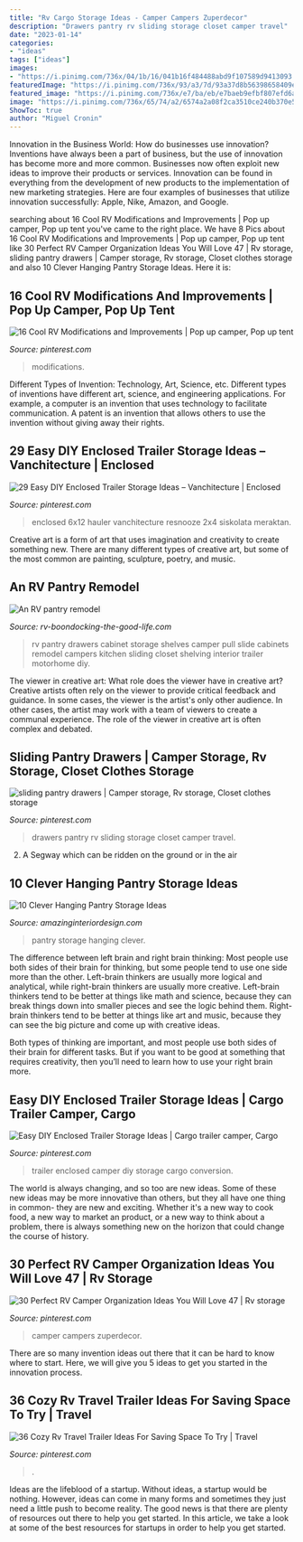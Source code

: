 ```yaml
---
title: "Rv Cargo Storage Ideas - Camper Campers Zuperdecor"
description: "Drawers pantry rv sliding storage closet camper travel"
date: "2023-01-14"
categories:
- "ideas"
tags: ["ideas"]
images:
- "https://i.pinimg.com/736x/04/1b/16/041b16f484488abd9f107589d9413093.jpg"
featuredImage: "https://i.pinimg.com/736x/93/a3/7d/93a37d8b56398658409eb1b73d1436ec--pantries-drawers.jpg"
featured_image: "https://i.pinimg.com/736x/e7/ba/eb/e7baeb9efbf807efd6ad602bb3cddb26.jpg"
image: "https://i.pinimg.com/736x/65/74/a2/6574a2a08f2ca3510ce240b370e50047.jpg"
ShowToc: true
author: "Miguel Cronin"
---
```



Innovation in the Business World: How do businesses use innovation?
Inventions have always been a part of business, but the use of innovation has become more and more common. Businesses now often exploit new ideas to improve their products or services. Innovation can be found in everything from the development of new products to the implementation of new marketing strategies. Here are four examples of businesses that utilize innovation successfully: Apple, Nike, Amazon, and Google.

	

		
searching about 16 Cool RV Modifications and Improvements | Pop up camper, Pop up tent you've came to the right place. We have 8 Pics about 16 Cool RV Modifications and Improvements | Pop up camper, Pop up tent like 30 Perfect RV Camper Organization Ideas You Will Love 47 | Rv storage, sliding pantry drawers | Camper storage, Rv storage, Closet clothes storage and also 10 Clever Hanging Pantry Storage Ideas. Here it is:
		
    
## 16 Cool RV Modifications And Improvements | Pop Up Camper, Pop Up Tent

<img loading=lazy src="https://i.pinimg.com/736x/04/1b/16/041b16f484488abd9f107589d9413093.jpg" onerror="this.onerror=null;this.src='https://tse1.mm.bing.net/th?id=OIP.clpPZR-rnLSbme2CQaNXQgHaJ4&amp;pid=15.1';" alt="16 Cool RV Modifications and Improvements | Pop up camper, Pop up tent">

_Source: pinterest.com_

>modifications. 

	

Different Types of Invention: Technology, Art, Science, etc.
Different types of inventions have different art, science, and engineering applications. For example, a computer is an invention that uses technology to facilitate communication. A patent is an invention that allows others to use the invention without giving away their rights.

    
## 29 Easy DIY Enclosed Trailer Storage Ideas – Vanchitecture | Enclosed

<img loading=lazy src="https://i.pinimg.com/736x/d5/21/95/d52195d123a11bb0f66429865b0f57f5.jpg" onerror="this.onerror=null;this.src='https://tse4.mm.bing.net/th?id=OIP.EhQszeTDS3hAShitrrp0dAHaJ5&amp;pid=15.1';" alt="29 Easy DIY Enclosed Trailer Storage Ideas – Vanchitecture | Enclosed">

_Source: pinterest.com_

>enclosed 6x12 hauler vanchitecture resnooze 2x4 siskolata meraktan. 

	

Creative art is a form of art that uses imagination and creativity to create something new. There are many different types of creative art, but some of the most common are painting, sculpture, poetry, and music.

    
## An RV Pantry Remodel

<img loading=lazy src="http://www.rv-boondocking-the-good-life.com/images/100_0478.jpg" onerror="this.onerror=null;this.src='https://tse2.mm.bing.net/th?id=OIP.LIWqFUEMj08mukAWP_lwHgHaLH&amp;pid=15.1';" alt="An RV pantry remodel">

_Source: rv-boondocking-the-good-life.com_

>rv pantry drawers cabinet storage shelves camper pull slide cabinets remodel campers kitchen sliding closet shelving interior trailer motorhome diy. 

	

The viewer in creative art: What role does the viewer have in creative art?
Creative artists often rely on the viewer to provide critical feedback and guidance. In some cases, the viewer is the artist's only other audience. In other cases, the artist may work with a team of viewers to create a communal experience. The role of the viewer in creative art is often complex and debated.

    
## Sliding Pantry Drawers | Camper Storage, Rv Storage, Closet Clothes Storage

<img loading=lazy src="https://i.pinimg.com/736x/93/a3/7d/93a37d8b56398658409eb1b73d1436ec--pantries-drawers.jpg" onerror="this.onerror=null;this.src='https://tse2.mm.bing.net/th?id=OIP.Ihq6HTPVTe9qCF1dGzeogwDYEg&amp;pid=15.1';" alt="sliding pantry drawers | Camper storage, Rv storage, Closet clothes storage">

_Source: pinterest.com_

>drawers pantry rv sliding storage closet camper travel. 

	

2. A Segway which can be ridden on the ground or in the air

    
## 10 Clever Hanging Pantry Storage Ideas

<img loading=lazy src="http://www.amazinginteriordesign.com/wp-content/uploads/2017/06/10-Clever-Hanging-Pantry-Storage-Ideas-fi.jpg" onerror="this.onerror=null;this.src='https://tse1.mm.bing.net/th?id=OIP.iCMMEKYKQk3kwTjlEx8fsgHaJ4&amp;pid=15.1';" alt="10 Clever Hanging Pantry Storage Ideas">

_Source: amazinginteriordesign.com_

>pantry storage hanging clever. 

	

The difference between left brain and right brain thinking:
Most people use both sides of their brain for thinking, but some people tend to use one side more than the other. Left-brain thinkers are usually more logical and analytical, while right-brain thinkers are usually more creative.
Left-brain thinkers tend to be better at things like math and science, because they can break things down into smaller pieces and see the logic behind them. Right-brain thinkers tend to be better at things like art and music, because they can see the big picture and come up with creative ideas.

Both types of thinking are important, and most people use both sides of their brain for different tasks. But if you want to be good at something that requires creativity, then you’ll need to learn how to use your right brain more.

    
## Easy DIY Enclosed Trailer Storage Ideas | Cargo Trailer Camper, Cargo

<img loading=lazy src="https://i.pinimg.com/736x/e7/ba/eb/e7baeb9efbf807efd6ad602bb3cddb26.jpg" onerror="this.onerror=null;this.src='https://tse1.mm.bing.net/th?id=OIP.28oJT0f9xuszgZNPRlNoEgHaJ3&amp;pid=15.1';" alt="Easy DIY Enclosed Trailer Storage Ideas | Cargo trailer camper, Cargo">

_Source: pinterest.com_

>trailer enclosed camper diy storage cargo conversion. 

	

The world is always changing, and so too are new ideas. Some of these new ideas may be more innovative than others, but they all have one thing in common- they are new and exciting. Whether it's a new way to cook food, a new way to market an product, or a new way to think about a problem, there is always something new on the horizon that could change the course of history.

    
## 30 Perfect RV Camper Organization Ideas You Will Love 47 | Rv Storage

<img loading=lazy src="https://i.pinimg.com/736x/ce/6d/17/ce6d17de9f861dd2ad538cd9d95848dc.jpg" onerror="this.onerror=null;this.src='https://tse3.mm.bing.net/th?id=OIP.-gB-3N8WgeNuNc1T_4rErAHaJ4&amp;pid=15.1';" alt="30 Perfect RV Camper Organization Ideas You Will Love 47 | Rv storage">

_Source: pinterest.com_

>camper campers zuperdecor. 

	

There are so many invention ideas out there that it can be hard to know where to start. Here, we will give you 5 ideas to get you started in the innovation process.

    
## 36 Cozy Rv Travel Trailer Ideas For Saving Space To Try | Travel

<img loading=lazy src="https://i.pinimg.com/736x/65/74/a2/6574a2a08f2ca3510ce240b370e50047.jpg" onerror="this.onerror=null;this.src='https://tse1.mm.bing.net/th?id=OIP.DQHXR8mif01yi6_-e3s-8AHaJ3&amp;pid=15.1';" alt="36 Cozy Rv Travel Trailer Ideas For Saving Space To Try | Travel">

_Source: pinterest.com_

>. 

	

Ideas are the lifeblood of a startup. Without ideas, a startup would be nothing. However, ideas can come in many forms and sometimes they just need a little push to become reality. The good news is that there are plenty of resources out there to help you get started. In this article, we take a look at some of the best resources for startups in order to help you get started.

